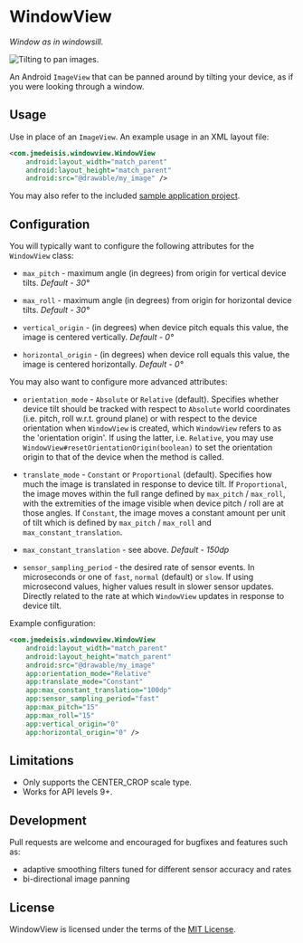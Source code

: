 WindowView
==========

*Window as in windowsill.*

![Tilting to pan images.](/sample/sample_in_action.gif)

An Android `ImageView` that can be panned around by tilting your device, as if you were looking
through a window.

Usage
-----
Use in place of an `ImageView`. An example usage in an XML layout file:

```xml
<com.jmedeisis.windowview.WindowView
    android:layout_width="match_parent"
    android:layout_height="match_parent"
    android:src="@drawable/my_image" />
```

You may also refer to the included [sample application project](sample/).

Configuration
-------------
You will typically want to configure the following attributes for the `WindowView` class:

- `max_pitch` - maximum angle (in degrees) from origin for vertical device tilts. *Default - 30&deg;*

- `max_roll` - maximum angle (in degrees) from origin for horizontal device tilts. *Default - 30&deg;*

- `vertical_origin` - (in degrees) when device pitch equals this value, the image is centered
vertically. *Default - 0&deg;*

- `horizontal_origin` - (in degrees) when device roll equals this value, the image is centered
horizontally. *Default - 0&deg;*

You may also want to configure more advanced attributes:

- `orientation_mode` - `Absolute` or `Relative` (default). Specifies whether device tilt should be
tracked with respect to `Absolute` world coordinates (i.e. pitch, roll w.r.t. ground plane) or with
respect to the device orientation when `WindowView` is created, which `WindowView` refers to as the
'orientation origin'. If using the latter, i.e. `Relative`, you may use
`WindowView#resetOrientationOrigin(boolean)` to set the orientation origin to that of the device
when the method is called.

- `translate_mode` - `Constant` or `Proportional` (default). Specifies how much the image is
translated in response to device tilt. If `Proportional`, the image moves within the full range
defined by `max_pitch` / `max_roll`, with the extremities of the image visible when device pitch /
roll are at those angles. If `Constant`, the image moves a constant amount per unit of tilt which is
defined by `max_pitch` / `max_roll` and `max_constant_translation`.

- `max_constant_translation` - see above. *Default - 150dp*

- `sensor_sampling_period` - the desired rate of sensor events. In microseconds or one of `fast`,
`normal` (default) or `slow`. If using microsecond values, higher values result in slower sensor
updates. Directly related to the rate at which `WindowView` updates in response to device tilt.

Example configuration:

```xml
<com.jmedeisis.windowview.WindowView
    android:layout_width="match_parent"
    android:layout_height="match_parent"
    android:src="@drawable/my_image"
    app:orientation_mode="Relative"
    app:translate_mode="Constant"
    app:max_constant_translation="100dp"
    app:sensor_sampling_period="fast"
    app:max_pitch="15"
    app:max_roll="15"
    app:vertical_origin="0"
    app:horizontal_origin="0" />
```

Limitations
-----------
- Only supports the CENTER_CROP scale type.
- Works for API levels 9+.

Development
-----------
Pull requests are welcome and encouraged for bugfixes and features such as:

- adaptive smoothing filters tuned for different sensor accuracy and rates
- bi-directional image panning

License
-------
WindowView is licensed under the terms of the [MIT License](LICENSE.txt).